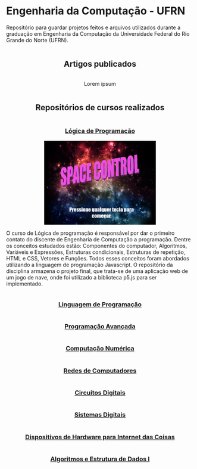 # Engenharia da Computação - UFRN
Repositório para guardar projetos feitos e arquivos utilizados durante a graduação em Engenharia da Computação da Universidade Federal do Rio Grande do Norte (UFRN).




<div style="display: flex; flex-direction: column; justify-content:center; align-items:center;">

## Artigos publicados

Lorem ipsum

## Repositórios de cursos realizados

### [Lógica de Programação]()

<img src="programming-logical-project/images/inicio.png" width="300">

O curso de Lógica de programação é responsável por dar o primeiro contato do discente de Engenharia de Computação a programação. Dentre os conceitos estudados estão: Componentes do computador, Algoritmos, Variáveis e Expressões, Estruturas condicionais, Estruturas de repetição, HTML e CSS, Vetores e Funções. Todos esses conceitos foram abordados utilizando a linguagem de programação Javascript. O repositório da disciplina armazena o projeto final, que trata-se de uma aplicação web de um jogo de nave, onde foi utilizado a biblioteca p5.js para ser implementado.


### [Linguagem de Programação]()
### [Programação Avançada]()
### [Computação Numérica]()
### [Redes de Computadores]()
### [Circuitos Digitais]()
### [Sistemas Digitais](https://google.com)
### [Dispositivos de Hardware para Internet das Coisas]()
### [Algoritmos e Estrutura de Dados I]()

</div>



